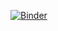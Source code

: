 [![Binder](https://mybinder.org/badge_logo.svg)](https://mybinder.org/v2/gh/a-bordbar/een_project3/HEAD?urlpath=%2Fdoc%2Ftree%2Fnotebook.ipynb)
